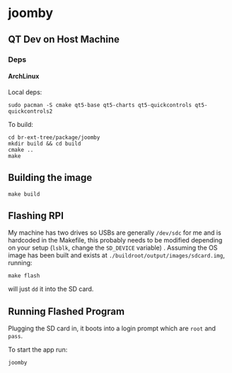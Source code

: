 # joomby

## QT Dev on Host Machine

### Deps

#### ArchLinux

Local deps:

    sudo pacman -S cmake qt5-base qt5-charts qt5-quickcontrols qt5-quickcontrols2


To build:

	cd br-ext-tree/package/joomby
    mkdir build && cd build
    cmake ..
    make

## Building the image

    make build

## Flashing RPI

My machine has two drives so USBs are generally `/dev/sdc` for me and is hardcoded in the Makefile, this probably needs to be modified depending on your setup (`lsblk`, change the `SD_DEVICE` variable) . Assuming the OS image has been built and exists at `./buildroot/output/images/sdcard.img`, running: 

    make flash

will just `dd` it into the SD card.

## Running Flashed Program

Plugging the SD card in, it boots into a login prompt which are `root` and `pass`.

To start the app run:

    joomby
